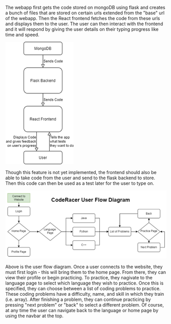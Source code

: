 The webapp first gets the code stored on mongoDB using flask and creates a bunch of files that are stored on certain urls extended from the "base" url of the webapp. Then the React frontend fetches the code from these urls and displays them to the user. The user can then interact with the frontend and it will respond by giving the user details on their typing progress like time and speed. 

![SystemArchitecture](SystemDiagram.drawio.png)

Though this feature is not yet implemented, the frontend should also be able to take code from the user and send to the flask backend to store. Then this code can then be used as a test later for the user to type on.

![UserFlow](userflow.PNG)

Above is the user flow diagram. Once a user connects to the website, they must first login - this will bring them to the home page. From there, they can view their profile or begin practicing. To practice, they nagivate to the language page to select which language they wish to practice. Once this is specified, they can choose between a list of coding problems to practice. These coding problems have a difficulty, name, and skill in which they train (i.e. array). After finishing a problem, they can continue practicing by pressing "next problem" or "back" to select a different problem. Of course, at any time the user can navigate back to the language or home page by using the navbar at the top.
